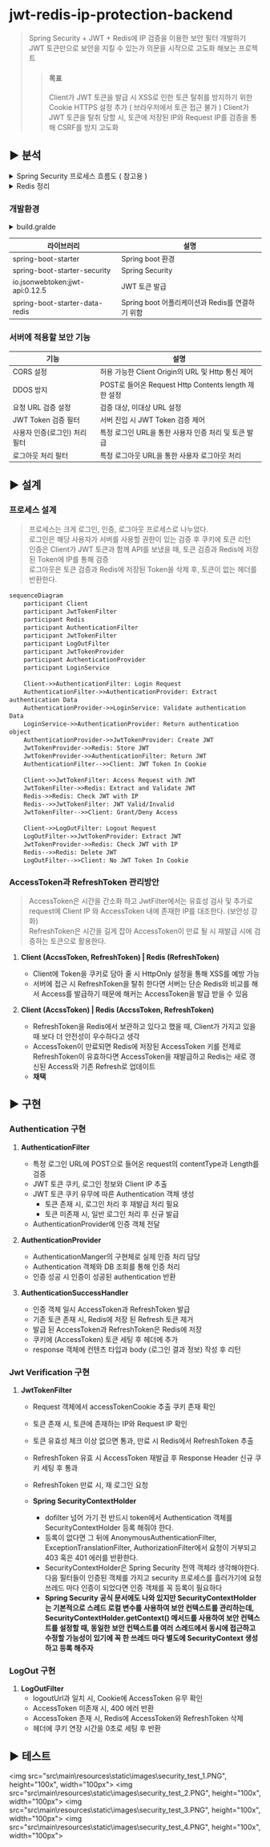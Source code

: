 # jwt-redis-ip-protection-backend

> Spring Security + JWT + Redis에 IP 검증을 이용한 보안 필터 개발하기 <br>
> JWT 토큰만으로 보안을 지킬 수 있는가 의문을 시작으로 고도화 해보는 프로젝트 <br>
>
> > #### 목표
> >
> > Client가 JWT 토큰을 발급 시 XSS로 인한 토큰 탈취를 방지하기 위한 Cookie HTTPS 설정 추가 ( 브라우저에서 토큰 접근 불가 )
> > Client가 JWT 토큰을 탈취 당할 시, 토큰에 저장된 IP와 Request IP를 검증을 통해 CSRF를 방지 고도화

## ▶ 분석

<details><summary>Spring Security 프로세스 흐름도 ( 참고용 )</summary>
<img src="https://chathurangat.wordpress.com/wp-content/uploads/2017/08/blogpost-spring-security-architecture.png" width="600" height="400">
</details>

<details><summary>Redis 정리</summary>
1. Key Value 쌍에 비정형 데이터 저장소 </br>
2. 인메모리 데이터 구조 </br>
	- 데이터를 디스크나 외부 저장장치에  저장하는게 아니 RAM에 저장 </br>
	- 데이터를 디스크에서 읽는 것보다 훨씬 빠르게 접근 가능 </br>
	- 고속 데이터 처리, 실시간 분석, 캐싱, 트랜잭션 처리 등에 이용 </br>
	- Spring Data Redis은 Lettuc와 Jedis라는 두 가지 오픈 소스 제공 </br>
3. 캐시 서버 구축 </br>
	- Look aside cache 방식 ( 찾고 없으면 db 조회 후 cache 저장) </br>
	- Write Back 방식 ( 모든 데이터를 cache에 저장 후 db에 저장 후 삭제) </br>
</details>

### 개발환경

<details>
<summary>build.gralde</summary>

```
plugins {
	id 'java'
	id 'org.springframework.boot' version '3.2.3'
	id 'io.spring.dependency-management' version '1.1.4'
}

group = 'com.tennod'
version = '0.0.1-SNAPSHOT'

java {
	sourceCompatibility = '17'
}

repositories {
	mavenCentral()
}

dependencies {
	// SpringBoot
	implementation 'org.springframework.boot:spring-boot-starter'
	implementation 'org.springframework.boot:spring-boot-starter-web'
	implementation 'org.springframework.boot:spring-boot-starter-aop'
	 implementation 'org.springframework.boot:spring-boot-starter-security'
	implementation 'org.springframework.boot:spring-boot-starter-logging'  // Spring Boot 로깅 스타터 (SLF4J와 Logback 포함)

	developmentOnly 'org.springframework.boot:spring-boot-devtools'

	// Lombok
	compileOnly 'org.projectlombok:lombok'
	annotationProcessor 'org.projectlombok:lombok'

	// Jakarta
	compileOnly 'jakarta.platform:jakarta.jakartaee-api:10.0.0'

	// Jackson
	implementation 'com.fasterxml.jackson.core:jackson-databind:2.15.2'
	testImplementation 'org.springframework.boot:spring-boot-starter-test'

	// Util Library
	implementation 'org.apache.commons:commons-lang3:3.12.0'
	implementation 'commons-io:commons-io:2.15.1'
	implementation 'com.googlecode.json-simple:json-simple:1.1.1'

	// JWT
	implementation 'io.jsonwebtoken:jjwt-api:0.12.5'
	runtimeOnly 'io.jsonwebtoken:jjwt-impl:0.12.5'
	runtimeOnly 'io.jsonwebtoken:jjwt-jackson:0.12.5'

	//redis
	implementation 'org.springframework.boot:spring-boot-starter-data-redis'

	// JSON
	implementation 'org.json:json:20240303'

}

tasks.named('test') {
	useJUnitPlatform()
}

```

</details>

| 라이브러리                      | 설명                                             |
| ------------------------------- | ------------------------------------------------ |
| spring-boot-starter             | Spring boot 환경                                 |
| spring-boot-starter-security    | Spring Security                                  |
| io.jsonwebtoken:jjwt-api:0.12.5 | JWT 토큰 발급                                    |
| spring-boot-starter-data-redis  | Spring boot 어플리케이션과 Redis를 연결하기 위함 |

### 서버에 적용할 보안 기능

| 기능                          | 설명                                                 |
| ----------------------------- | ---------------------------------------------------- |
| CORS 설정                     | 허용 가능한 Client Origin의 URL 및 Http 통신 제어    |
| DDOS 방지                     | POST로 들어온 Request Http Contents length 제한 설정 |
| 요청 URL 검증 설정            | 검증 대상, 미대상 URL 설정                           |
| JWT Token 검증 필터           | 서버 진입 시 JWT Token 검증 제어                     |
| 사용자 인증(로그인) 처리 필터 | 특정 로그인 URL을 통한 사용자 인증 처리 및 토큰 발급 |
| 로그아웃 처리 필터            | 특정 로그아웃 URL을 통한 사용자 로그아웃 처리        |

## ▶ 설계

### 프로세스 설계

> 프로세스는 크게 로그인, 인증, 로그아웃 프로세스로 나누었다. <br>
> 로그인은 해당 사용자가 서버를 사용할 권한이 있는 검증 후 쿠키에 토큰 리턴<br>
> 인증은 Client가 JWT 토큰과 함께 API를 보냈을 때, 토큰 검증과 Redis에 저장된 Token에 IP를 통해 검증 <br>
> 로그아웃은 토큰 검증과 Redis에 저장된 Token을 삭제 후, 토큰이 없는 헤더를 반환한다.<br>

```mermaid
sequenceDiagram
    participant Client
    participant JwtTokenFilter
    participant Redis
    participant AuthenticationFilter
    participant JwtTokenFilter
    participant LogOutFilter
    participant JwtTokenProvider
    participant AuthenticationProvider
    participant LoginService

    Client->>AuthenticationFilter: Login Request
    AuthenticationFilter->>AuthenticationProvider: Extract authentication Data
    AuthenticationProvider->>LoginService: Validate authentication Data
    LoginService->>AuthenticationProvider: Return authentication object
    AuthenticationProvider->>JwtTokenProvider: Create JWT
    JwtTokenProvider->>Redis: Store JWT
    JwtTokenProvider->>AuthenticationFilter: Return JWT
    AuthenticationFilter-->>Client: JWT Token In Cookie

    Client->>JwtTokenFilter: Access Request with JWT
    JwtTokenFilter->>Redis: Extract and Validate JWT
    Redis->>Redis: Check JWT with IP
    Redis-->>JwtTokenFilter: JWT Valid/Invalid
    JwtTokenFilter-->>Client: Grant/Deny Access

    Client->>LogOutFilter: Logout Request
    LogOutFilter->>JwtTokenProvider: Extract JWT
    JwtTokenProvider->>Redis: Check JWT with IP
    Redis-->>Redis: Delete JWT
    LogOutFilter-->>Client: No JWT Token In Cookie
```

### AccessToken과 RefreshToken 관리방안

> AccessToken은 시간을 간소화 하고 JwtFilter에서는 유효성 검사 및 추가로 request에 Client IP 와 AccessToken 내에 존재한 IP를 대조한다. (보안성 강화) </br>
> RefreshToken은 시간을 길게 잡아 AccessToken이 만료 될 시 재발급 시에 검증하는 토큰으로 활용한다. </br>

1. **Client (AccssToken, RefreshToken) | Redis (RefreshToken)**

   - Client에 Token을 쿠키로 담아 줄 시 HttpOnly 설정을 통해 XSS를 예방 가능
   - 서버에 접근 시 RefreshToken을 탈취 한다면 서버는 단순 Redis와 비교를 해서 Access를 발급하기 때문에 해커는 AccessToken을 발급 받을 수 있음

2. **Client (AccssToken) | Redis (AccssToken, RefreshToken)**

   - RefreshToken을 Redis에서 보관하고 있다고 했을 때, Client가 가지고 있을 때 보다 더 안전성이 우수하다고 생각
   - AccessToken이 만료되면 Redis에 저장된 AccessToken 키를 전제로 RefreshToken이 유효하다면 AccessToken을 재발급하고 Redis는 새로 갱신된 Access와 기존 Refresh로 업데이트
   - **채택**

## ▶ 구현

### Authentication 구현

1. **AuthenticationFilter**

   - 특정 로그인 URL에 POST으로 들어온 request의 contentType과 Length를 검증
   - JWT 토큰 쿠키, 로그인 정보와 Client IP 추출
   - JWT 토큰 쿠키 유무에 따른 Authentication 객체 생성
     - 토큰 존재 시, 로그인 처리 후 재발급 처리 필요
     - 토큰 미존재 시, 일반 로그인 처리 후 신규 발급
   - AuthenticationProvider에 인증 객체 전달

2. **AuthenticationProvider**

   - AuthenticationManger의 구현체로 실제 인증 처리 담당
   - Authentication 객체와 DB 조회를 통해 인증 처리
   - 인증 성공 시 인증이 성공된 authentication 반환

3. **AuthenticationSuccessHandler**

   - 인증 객체 일시 AccessToken과 RefreshToken 발급
   - 기존 토큰 존재 시, Redis에 저장 된 Refresh 토큰 제거
   - 발급 된 AccessToken과 RefreshToken은 Redis에 저장
   - 쿠키에 (AccessToken) 토큰 세팅 후 헤더에 추가
   - response 객체에 컨텐츠 타입과 body (로그인 결과 정보) 작성 후 리턴

### Jwt Verification 구현

1. **JwtTokenFilter**

   - Request 객체에서 accessTokenCookie 추출 쿠키 존재 확인
   - 토큰 존재 시, 토큰에 존재하는 IP와 Request IP 확인
   - 토큰 유효성 체크 이상 없으면 통과, 만료 시 Redis에서 RefreshToken 추출
   - RefreshToken 유효 시 AccessToken 재발급 후 Response Header 신규 쿠키 세팅 후 통과
   - RefreshToken 만료 시, 재 로그인 요청

   - **Spring SecurityContextHolder**
     - dofilter 넘어 가기 전 반드시 token에서 Authentication 객체를 SecurityContextHolder 등록 해줘야 한다.
     - 등록이 없다면 그 뒤에 AnonymousAuthenticationFilter, ExceptionTranslationFilter, AuthorizationFilter에서 요청이 거부되고 403 혹은 401 에러를 반환한다.
     - SecurityContextHolder은 Spring Security 전역 객체라 생각해야한다. 다음 필터들이 인증된 객체를 가지고 security 프로세스를 흘러가기에 요청 쓰레드 마다 인증이 되었다면 인증 객체를 꼭 등록이 필요하다
     - **Spring Security 공식 문서에도 나와 있지만 SecurityContextHolder는 기본적으로 스레드 로컬 변수를 사용하여 보안 컨텍스트를 관리하는데, SecurityContextHolder.getContext() 메서드를 사용하여 보안 컨텍스트를 설정할 때, 동일한 보안 컨텍스트를 여러 스레드에서 동시에 접근하고 수정할 가능성이 있기에 꼭 한 쓰레드 마다 별도에 SecurityContext 생성하고 등록 해주자**

### LogOut 구현

1. **LogOutFilter**
   - logoutUrl과 일치 시, Cookie에 AccessToken 유무 확인
   - AccessToken 미존재 시, 400 에러 반환
   - AccessToken 존재 시, Redis에 AccessToken와 RefreshToken 삭제
   - 헤더에 쿠키 연장 시간을 0초로 세팅 후 반환

## ▶ 테스트

<img src="src\main\resources\static\images\security_test_1.PNG", height="100x", width="100px">
<img src="src\main\resources\static\images\security_test_2.PNG", height="100x", width="100px">
<img src="src\main\resources\static\images\security_test_3.PNG", height="100x", width="100px">
<img src="src\main\resources\static\images\security_test_4.PNG", height="100x", width="100px">
